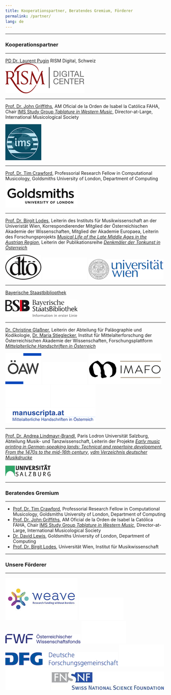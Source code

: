 ```yaml
---
title: Kooperationspartner, Beratendes Gremium, Förderer  
permalink: /partner/
lang: de
---
```

___
### Kooperationspartner
---
[PD Dr. Laurent Pugin](https://rism.digital/organization/contact.html) RISM Digital, Schweiz  
![](/assets/img/RISM.png)  
___
[Prof. Dr. John Griffiths](https://findanexpert.unimelb.edu.au/profile/16194-john-griffiths), AM Oficial de la Orden de Isabel la Católica FAHA, Chair [IMS Study Group _Tablature in Western Music_](https://www.musicology.org/networks/sg/tablature), Director-at-Large, International Musicological Society

![](/assets/img/IMS_3.png)
___
[Prof. Dr. Tim Crawford](https://www.gold.ac.uk/computing/people/t-crawford/), Professorial Research Fellow in Computational Musicology, Goldsmiths University of London, Department of Computing  
![](/assets/img/Goldsmiths_2.png)
___
[Prof. Dr. Birgit Lodes](https://musikwissenschaft.univie.ac.at/ueber-uns/team/lodes/), Leiterin des Instituts für Musikwissenschaft an der Univeristät Wien, Korrespondierender Mitglied der Österreichischen Akademie der Wissenschaften, Mitglied der Akademie Europaea, Leiterin des Forschungsprojekts [_Musical Life of the Late Middle Ages in the Austrian Region_](https://musical-life.net), Leiterin der Publikationsreihe  [_Denkmäler der Tonkunst in Österreich_](http://www.dtoe.at) 

![](/assets/img/OeDT_2.png) ![](/assets/img/space.png) ![](/assets/img/uni_logo_2.jpg)
___
[Bayerische Staastbibliopthek](https://www.bsb-muenchen.de/sammlungen/musik/)  

![](/assets/img/BSB-Logo_Claim-deutsch_3.jpg)  
___
[Dr. Christine Glaßner](https://www.oeaw.ac.at/imafo/forschung/schrift-buchwesen/mitarbeiterinnen/christine-glassner), Leiterin der Abteilung für Paläographie und Kodikologie, [Dr. Maria Stieglecker](https://www.oeaw.ac.at/imafo/forschung/schrift-buchwesen/mitarbeiterinnen/maria-stieglecker), Institut für Mittelalterforschung der Österreichischen Akademie der Wissenschaften, Forschungsplattform [_Mittelalterliche Handschriften in Österreich_](https://manuscripta.at/team.php)  

![](/assets/img/OeAW_2.png) ![](/assets/img/space.png) ![](/assets/img/imafo_logo_kurz_HP_var01b_96_230_v2.png) 
![](assets/img/space.png) ![](/assets/img/space.png) ![](/assets/img/Manuscripta.png)
___
[Prof. Dr. Andrea Lindmayr-Brandl](https://www.plus.ac.at/kunst-musik-und-tanzwissenschaft/abteilung-musik-und-tanzwissenschaft/die-abteilung/personen/wissenschaftliches-personal/andrea-lindmayr-brandl-univ-prof-dr-mag-art/), Paris Lodron Universität Salzburg, Abteilung Musik- und Tanzwissenschaft, Leiterin der Projekte [_Early music printing in German-speaking lands: Technical and repertoire development_](http://vdm-sbg.eu/db/music_prints.php), [_From the 1470s to the mid-16th century_](http://vdm-sbg.eu/db/music_prints.php), [_vdm Verzeichnis deutscher Musikdrucke_](http://vdm-sbg.eu/db/music_prints.php)  

![](/assets/img/uni-sbg.GIF)
___


###  Beratendes Gremium
---
- [Prof. Dr. Tim Crawford](https://www.gold.ac.uk/computing/people/t-crawford/), Professorial Research Fellow in Computational Musicology, Goldsmiths University of London, Department of Computing    
- [Prof. Dr. John Griffiths](https://www.lavihuela.com/), AM Oficial de la Orden de Isabel la Católica FAHA, Chair [IMS Study Group _Tablature in Western Music_](https://www.musicology.org/networks/sg/tablature), Director-at-Large, International Musicological Society  
- [Dr. David Lewis](https://eng.ox.ac.uk/people/david-lewis/), Goldsmiths University of London, Department of Computing     
- [Prof. Dr. Birgit Lodes](https://musikwissenschaft.univie.ac.at/ueber-uns/team/lodes/), Universität Wien, Institut für Musikwissenschaft
___
### Unsere Förderer 
___
![](/assets/img/Weave_Slider_2.jpg) ![](/assets/img/space.png) ![](/assets/img/FWF_2.png)  ![](/assets/img/space.png) ![](/assets/img/dfg_3.jpg) ![](/assets/img/space.png)  ![](/assets/img/space.png) ![](/assets/img/FNSNF_3.jpg)



